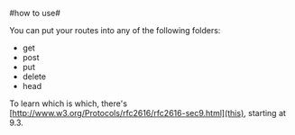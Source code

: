
#how to use#

You can put your routes into any of the following folders:

+ get
+ post
+ put
+ delete
+ head

To learn which is which, there's [http://www.w3.org/Protocols/rfc2616/rfc2616-sec9.html](this), starting at 9.3.
